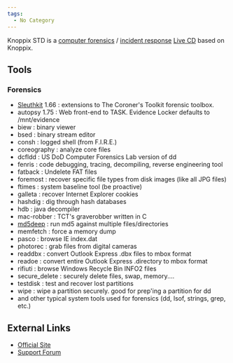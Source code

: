```yaml
---
tags:
  - No Category
---
```

Knoppix STD is a [computer forensics](computer_forensics.md) /
[incident response](incident_response.md) [Live
CD](live_cd.md) based on Knoppix.

## Tools

### Forensics

- [Sleuthkit](sleuthkit.md) 1.66 : extensions to The Coroner's
  Toolkit forensic toolbox.
- autopsy 1.75 : Web front-end to TASK. Evidence Locker defaults to
  /mnt/evidence
- biew : binary viewer
- bsed : binary stream editor
- consh : logged shell (from F.I.R.E.)
- coreography : analyze core files
- dcfldd : US DoD Computer Forensics Lab version of dd
- fenris : code debugging, tracing, decompiling, reverse engineering
  tool
- fatback : Undelete FAT files
- foremost : recover specific file types from disk images (like all JPG
  files)
- ftimes : system baseline tool (be proactive)
- galleta : recover Internet Explorer cookies
- hashdig : dig through hash databases
- hdb : java decompiler
- mac-robber : TCT's graverobber written in C
- [md5deep](md5deep.md) : run md5 against multiple
  files/directories
- memfetch : force a memory dump
- pasco : browse IE index.dat
- photorec : grab files from digital cameras
- readdbx : convert Outlook Express .dbx files to mbox format
- readoe : convert entire Outlook Express .directory to mbox format
- rifiuti : browse Windows Recycle Bin INFO2 files
- secure_delete : securely delete files, swap, memory....
- testdisk : test and recover lost partitions
- wipe : wipe a partition securely. good for prep'ing a partition for dd
- and other typical system tools used for forensics (dd, lsof, strings,
  grep, etc.)

## External Links

- [Official Site](http://s-t-d.org/)
- [Support Forum](http://forum.s-t-d.org/)